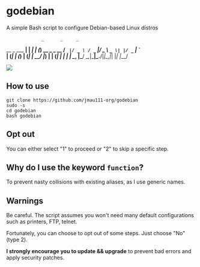 # godebian

A simple Bash script to configure Debian-based Linux distros

                 _      _     _ 
  __ _  ___   __| | ___| |__ (_) __ _ _ __
 / _` |/ _ \ / _` |/ _ \ `_ \| |/ _` | `_ \
| (_| | (_) | (_| |  __/ |_) | | (_| | | | |
 \__, |\___/ \__,_|\___|_.__/|_|\__,_|_| |_|
 |___/


![](https://github.com/jmau111-org/golinux/raw/main/screenshot.png)

## How to use

```
git clone https://github.com/jmau111-org/godebian
sudo -s
cd godebian
bash godebian
```

## Opt out

You can either select "1" to proceed or "2" to skip a specific step.

## Why do I use the keyword `function`?

To prevent nasty collisions with existing aliases, as I use generic names.

## Warnings

Be careful. The script assumes you won't need many default configurations such as printers, FTP, telnet.

Fortunately, you can choose to opt out of some steps. Just choose "No" (type 2).

**I strongly encourage you to update && upgrade** to prevent bad errors and apply security patches.
